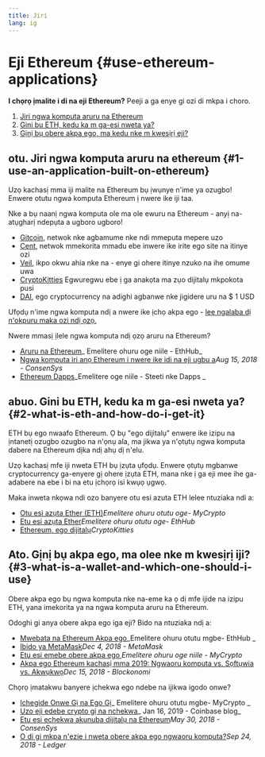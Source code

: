 ```yaml
---
title: Jiri
lang: ig
---
```


# Eji Ethereum {#use-ethereum-applications}

<div class="featured">

**I chọrọ ịmalite i di na eji Ethereum?** Peeji a ga enye gi ozi di mkpa i choro.

1. [Jiri ngwa komputa aruru na Ethereum](#1-use-an-application-built-on-ethereum)
2. [Gini bu ETH, kedu ka m ga-esi nweta ya?](#2-what-is-eth-and-how-do-i-get-it)
3. [Gịnị bụ obere akpa ego, ma kedu nke m kwesịrị eji?](#3-what-is-a-wallet-and-which-one-should-i-use)

</div>

## otu. Jiri ngwa komputa aruru na ethereum {#1-use-an-application-built-on-ethereum}

Uzọ kachasị mma iji malite na Ethereum bụ ịwụnye n'ime ya ozugbo! Enwere otutu ngwa komputa Ethereum ị nwere ike iji taa.

Nke a bụ naanị ngwa komputa ole ma ole ewuru na Ethereum - anyị na-atụgharị ndepụta a ugboro ugboro!

- [Gitcoin](https://gitcoin.co), netwok nke agbamume nke ndi mmeputa mepere uzo
- [Cent](https://beta.cent.co), netwok mmekorita mmadu ebe inwere ike irite ego site na itinye ozi
- [Veil](https://app.veil.co), ikpo okwu ahia nke na - enye gi ohere itinye nzuko na ihe omume uwa
- [CryptoKitties](https://www.cryptokitties.co) Egwuregwu ebe ị ga anakọta ma zụo dijitalụ mkpokota pusi
- [DAI](https://makerdao.com/en/), ego cryptocurrency na adighi agbanwe nke jigidere uru na \$ 1 USD

Ufọdụ n'ime ngwa komputa ndị a nwere ike ịchọ akpa ego - [ lee ngalaba dị n'okpuru maka ozi ndị ọzọ.](./#3-what-is-a-wallet-and-which-one-should-i-use)

Nwere mmasị ịlele ngwa komputa ndị ọzọ aruru na Ethereum?

- [Aruru na Ethereum](https://docs.ethhub.io/built-on-ethereum/built-on-ethereum/)_ Emelitere ohuru oge niile - EthHub_
- [Ngwa komputa iri anọ Ethereum i nwere ike idi na eji ugbu a](https://media.consensys.net/40-ethereum-apps-you-can-use-right-now-d643333769f7)_Aug 15, 2018 - ConsenSys_
- [Ethereum Dapps](https://www.stateofthedapps.com/rankings/platform/ethereum)_Emelitere oge niile - Steeti nke Dapps _

## abuo. Gini bu ETH, kedu ka m ga-esi nweta ya? {#2-what-is-eth-and-how-do-i-get-it}

ETH bụ ego nwaafo Ethereum. Ọ bụ "ego dijitalụ" enwere ike izipu na ịntanetị ozugbo ozugbo na n'ọnụ ala, ma jikwa ya n'ọtụtụ ngwa komputa dabere na Ethereum dịka ndị ahụ dị n'elu.

Uzọ kachasị mfe iji nweta ETH bụ ịzụta ụfọdụ. Enwere ọtụtụ mgbanwe cryptocurrency ga-enyere gị ohere ịzụta ETH, mana nke ị ga eji mee ihe ga-adabere na ebe i bi na etu ịchọrọ isi kwụọ ụgwọ.

Maka inweta nkọwa ndi ozo banyere otu esi azuta ETH lelee ntuziaka ndi a:

- [Otu esi azụta Ether (ETH)](https://support.mycrypto.com/how-to/getting-started/how-to-buy-ether-with-usd)_Emelitere ohuru otutu oge- MyCrypto_
- [Etu esi azụta Ether](https://docs.ethhub.io/using-ethereum/how-to-buy-ether/)_Emelitere ohuru otutu oge- EthHub_
- [Ethereum, ego dijitalụ](https://www.cryptokitties.co/faq#ethereum-a-digital-currency)_CryptoKitties_

## Ato. Gịnị bụ akpa ego, ma olee nke m kwesịrị iji? {#3-what-is-a-wallet-and-which-one-should-i-use}

Obere akpa ego bụ ngwa komputa nke na-eme ka ọ dị mfe ijide na izipu ETH, yana imekorita ya na ngwa komputa aruru na Ethereum.

Odoghi gi anya obere akpa ego iga eji? Bido na ntuziaka ndị a:

- [Mwebata na Ethereum Akpa ego](https://docs.ethhub.io/using-ethereum/wallets/intro-to-ethereum-wallets/)_Emelitere ohuru otutu mgbe- EthHub _
- [ Ibido ya MetaMask](https://metamask.zendesk.com/hc/en-us/articles/360015489531-Getting-Started-With-MetaMask-Part-1-)_Dec 4, 2018 - MetaMask_
- [Etu esi emebe obere akpa ego ](https://support.mycrypto.com/how-to/getting-started/how-to-create-a-wallet)_Emelitere ohuru oge niile - MyCrypto_
- [Akpa ego Ethereum kachasị mma 2019: Ngwaoru komputa vs. Sọftụwia vs. Akwụkwọ](https://blockonomi.com/best-ethereum-wallets/)_Dec 15, 2018 - Blockonomi_

Chọrọ ịmatakwu banyere ịchekwa ego ndebe na ijikwa igodo onwe?

- [Ichegide Onwe Gị na Ego Gị](https://support.mycrypto.com/staying-safe/protecting-yourself-and-your-funds)_ Emelitere ohuru otutu mgbe- MyCrypto _
- [ Uzo eji edebe crypto gị na nchekwa](https://blog.coinbase.com/the-keys-to-keeping-your-crypto-safe-96d497cce6cf)_ Jan 16, 2019 - Coinbase blog_
- [ Etu esi echekwa akunuba dijitalụ na Ethereum](https://media.consensys.net/how-to-store-digital-assets-on-ethereum-a2bfdcf66bd0)_May 30, 2018 - ConsenSys_
- [O di gi mkpa n'ezie i nweta obere akpa ego ngwaoru komputa?](https://medium.com/ledger-on-security-and-blockchain/ledger-101-part-1-do-you-really-need-a-hardware-wallet-7f5abbadd945)_Sep 24, 2018 - Ledger_
